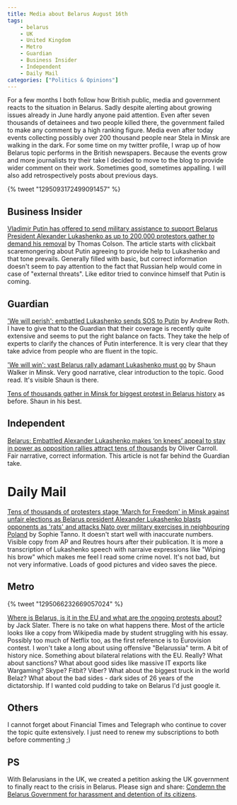 ```yaml
---
title: Media about Belarus August 16th
tags:
    - belarus
    - UK
    - United Kingdom
    - Metro
    - Guardian
    - Business Insider
    - Independent
    - Daily Mail
categories: ["Politics & Opinions"]
---
```


For a few months I both follow how British public, media and government reacts to the situation in Belarus. Sadly despite alerting about growing issues already in June hardly anyone paid attention. Even after seven thousands of detainees and two people killed there, the government failed to make any comment by a high ranking figure. Media even after today events collecting possibly over 200 thousand people near Stela in Minsk are walking in the dark. For some time on my twitter profile, I wrap up of how Belarus topic performs in the British newspapers. Because the events grow and more journalists try their take I decided to move to the blog to provide wider comment on their work. Sometimes good, sometimes appalling. I will also add retrospectively posts about previous days.

{% tweet "1295093172499091457" %}

## Business Insider 

[Vladimir Putin has offered to send military assistance to support Belarus President Alexander Lukashenko as up to 200,000 protestors gather to demand his removal](https://www.businessinsider.com/russia-vladimir-putin-offers-military-assistance-to-support-belarus-2020-8?r=US&IR=T) by Thomas Colson. The article starts with clickbait scaremongering about Putin agreeing to provide help to Lukashenko and that tone prevails. Generally filled with basic, but correct information doesn't seem to pay attention to the fact that Russian help would come in case of "external threats". Like editor tried to convince himself that Putin is coming. 

## Guardian

['We will perish': embattled Lukashenko sends SOS to Putin](https://www.theguardian.com/world/2020/aug/16/we-will-perish-embattled-lukashenko-sends-sos-to-putin) by Andrew Roth. I have to give that to the Guardian that their coverage is recently quite extensive and seems to put the right balance on facts. They take the help of experts to clarify the chances of Putin interference. It is very clear that they take advice from people who are fluent in the topic.

['We will win': vast Belarus rally adamant Lukashenko must go](https://www.theguardian.com/world/2020/aug/16/we-will-win-vast-belarus-rally-adamant-lukashenko-must-go) by Shaun Walker in Minsk. Very good narrative, clear introduction to the topic. Good read. It's visible Shaun is there.

[Tens of thousands gather in Minsk for biggest protest in Belarus history](https://www.theguardian.com/world/2020/aug/16/belarus-prepares-for-biggest-protest-yet-after-week-of-anger) as before. Shaun in his best.


## Independent

[Belarus: Embattled Alexander Lukashenko makes ‘on knees’ appeal to stay in power as opposition rallies attract tens of thousands](https://www.independent.co.uk/news/world/europe/belarus-minsk-protests-alexander-lukashenko-speech-nato-a9673026.html) by Oliver Carroll. Fair narrative, correct information. This article is not far behind the Guardian take.

# Daily Mail

[Tens of thousands of protesters stage 'March for Freedom' in Minsk against unfair elections as Belarus president Alexander Lukashenko blasts opponents as 'rats' and attacks Nato over military exercises in neighbouring Poland](https://www.dailymail.co.uk/news/article-8632699/Tens-thousands-protesters-stage-March-Freedom-Minsk.html) by Sophie Tanno. It doesn't start well with inaccurate numbers. Visible copy from AP and Reutres hours after their publication. It is more a transcription of Lukashenko speech with narraive expressions like "Wiping his brow" which makes me feel I read some crime novel. It's not bad, but not very informative. Loads of good pictures and video saves the piece.

## Metro

{% tweet "1295066232669057024" %}

[Where is Belarus, is it in the EU and what are the ongoing protests about?](https://metro.co.uk/2020/08/16/where-belarus-eu-protests-borders-13135531/) by Jack Slater. There is no take on what happens there. Most of the article looks like a copy from Wikipedia made by student struggling with his essay. Possibly too much of Netflix too, as the first reference is to Eurovision contest. I won't take a long about using offensive "Belarussia" term. A bit of history nice. Something about bilateral relations with the EU. Really? What about sanctions? What about good sides like massive IT exports like Wargaming? Skype? Fitbit? Viber? What about the biggest truck in the world Belaz? What about the bad sides - dark sides of 26 years of the dictatorship. If I wanted cold pudding to take on Belarus I'd just google it.

## Others

I cannot forget about Financial Times and Telegraph who continue to cover the topic quite extensively. I just need to renew my subscriptions to both before commenting ;)

## PS

With Belarusians in the UK, we created a petition asking the UK government to finally react to the crisis in Belarus. Please sign and share: [Condemn the Belarus Government for harassment and detention of its citizens](https://petition.parliament.uk/petitions/548196).